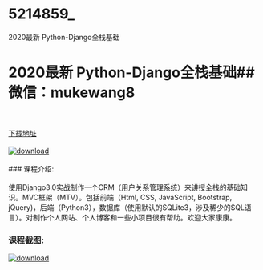 # 5214859_
2020最新 Python-Django全栈基础
# 2020最新 Python-Django全栈基础## 微信：mukewang8
<br/></br>[下载地址](http://www.36tz.cn/article/5214859 "下载地址")
<br/></br>[![download](http://36tz.cn/muke_img/2020_08_1-39-300x175.png "下载地址")](http://www.36tz.cn/article/5214859 "下载地址")
<br/></br>### 课程介绍:<br/></br>使用Django3.0实战制作一个CRM（用户关系管理系统）来讲授全栈的基础知识。MVC框架（MTV）。包括前端（Html, CSS, JavaScript, Bootstrap, jQuery)，后端（Python3），数据库（使用默认的SQLite3，涉及稀少的SQL语言）。对制作个人网站、个人博客和一些小项目很有帮助。欢迎大家康康。

### 课程截图:
[![download](http://36tz.cn/muke_img/2020_08_2-37.png "下载地址")](http://www.36tz.cn/article/5214859 "下载地址")
